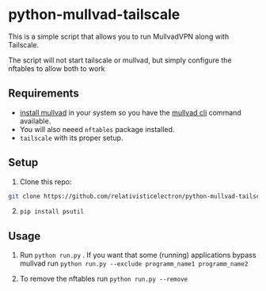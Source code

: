 # python-mullvad-tailscale

This is a simple script that allows you to run MullvadVPN along with Tailscale. 

The script will not start tailscale or mullvad, but simply configure the nftables to allow both to work


## Requirements


- [install mullvad](https://mullvad.net/download/) in your system so you have the [mullvad cli](https://mullvad.net/en/help/how-use-mullvad-cli/) command available.
- You will also neeed `nftables` package installed.
- `tailscale` with its proper setup.


## Setup

1. Clone this repo:

```bash
git clone https://github.com/relativisticelectron/python-mullvad-tailscale.git
```

2. `pip install psutil`

## Usage


1. Run `python run.py` . If you want that some (running) applications bypass mullvad run `python run.py --exclude programm_name1 programm_name2` 


2. To remove the nftables run `python run.py --remove` 
